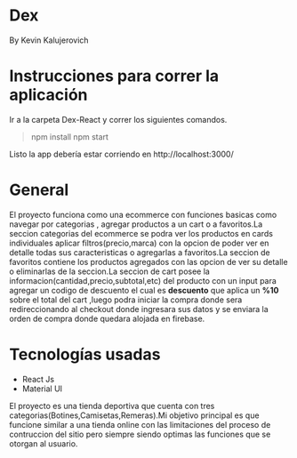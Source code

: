 # Dex
By Kevin Kalujerovich

# Instrucciones para correr la aplicación
Ir a la carpeta Dex-React y correr los siguientes comandos.
> npm install npm start

Listo la app debería estar corriendo en http://localhost:3000/

# General
El proyecto  funciona como una ecommerce con funciones basicas como navegar por categorias , agregar productos a un cart o a favoritos.La seccion categorias del ecommerce se podra ver los productos en cards individuales aplicar filtros(precio,marca) con la opcion de poder ver en detalle todas sus caracteristicas o agregarlas a favoritos.La seccion de favoritos contiene los productos agregados con las opcion de ver su detalle o eliminarlas de la seccion.La seccion de cart posee la informacion(cantidad,precio,subtotal,etc) del producto con un input para agregar un codigo de descuento el cual es **descuento** que aplica un **%10** sobre el total del cart ,luego podra iniciar la compra donde sera redireccionando al checkout donde ingresara sus datos y se enviara la orden de compra donde quedara alojada en firebase.

# Tecnologías usadas
- React Js
- Material UI

El proyecto es una tienda deportiva que cuenta con tres categorias(Botines,Camisetas,Remeras).Mi objetivo principal es que funcione similar a una tienda online con las limitaciones del proceso de contruccion del sitio pero siempre siendo optimas las funciones que se otorgan al usuario. 

